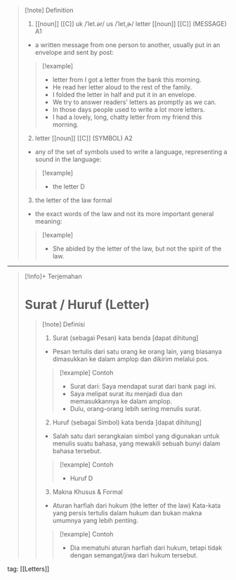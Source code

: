 >[!note] Definition
>1. [[noun]] [[C]]
uk  /ˈlet.ər/ us  /ˈlet̬.ɚ/ 
letter [[noun]] [[C]] (MESSAGE)
A1
>- a written message from one person to another, usually put in an envelope and sent by post:
> > [!example] 
> > - letter from I got a letter from the bank this morning.
> > - He read her letter aloud to the rest of the family.
> > - I folded the letter in half and put it in an envelope.
> > - We try to answer readers' letters as promptly as we can.
> > - In those days people used to write a lot more letters.
> > - I had a lovely, long, chatty letter from my friend this morning.
> 2. letter [[noun]] [[C]] (SYMBOL)
A2
>- any of the set of symbols used to write a language, representing a sound in the language:
> > [!example] 
> > - the letter D
> 3. the letter of the law formal
>- the exact words of the law and not its more important general meaning:
> > [!example] 
> > - She abided by the letter of the law, but not the spirit of the law.

---

>[!info]+ Terjemahan
> # Surat / Huruf (Letter)
> > [!note] Definisi
> > 1. Surat (sebagai Pesan)
>kata benda [dapat dihitung]
> > - Pesan tertulis dari satu orang ke orang lain, yang biasanya dimasukkan ke dalam amplop dan dikirim melalui pos.
> > > [!example] Contoh
> > > - Surat dari: Saya mendapat surat dari bank pagi ini.
> > > - Saya melipat surat itu menjadi dua dan memasukkannya ke dalam amplop.
> > > - Dulu, orang-orang lebih sering menulis surat.
> > 2. Huruf (sebagai Simbol)
kata benda [dapat dihitung]
> > - Salah satu dari serangkaian simbol yang digunakan untuk menulis suatu bahasa, yang mewakili sebuah bunyi dalam bahasa tersebut.
> > > [!example] Contoh
> > > - Huruf D
> > 3. Makna Khusus & Formal
> > - Aturan harfiah dari hukum (the letter of the law)
> >   Kata-kata yang persis tertulis dalam hukum dan bukan makna umumnya yang lebih penting.
> > > [!example] Contoh
> > > - Dia mematuhi aturan harfiah dari hukum, tetapi tidak dengan semangat/jiwa dari hukum tersebut.

tag: [[Letters]]